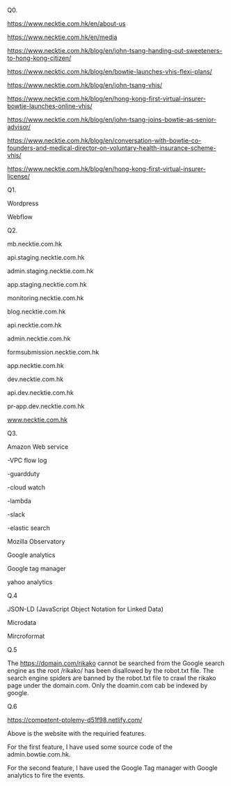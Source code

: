Q0.

https://www.necktie.com.hk/en/about-us

https://www.necktie.com.hk/en/media

https://www.necktie.com.hk/blog/en/john-tsang-handing-out-sweeteners-to-hong-kong-citizen/

https://www.necktic.com.hk/blog/en/bowtie-launches-vhis-flexi-plans/

https://www.necktie.com.hk/blog/en/john-tsang-vhis/

https://www.necktie.com.hk/blog/en/hong-kong-first-virtual-insurer-bowtie-launches-online-vhis/

https://www.necktie.com.hk/blog/en/john-tsang-joins-bowtie-as-senior-advisor/

https://www.necktie.com.hk/blog/en/conversation-with-bowtie-co-founders-and-medical-director-on-voluntary-health-insurance-scheme-vhis/

https://www.necktie.com.hk/blog/en/hong-kong-first-virtual-insurer-license/



Q1.

Wordpress

Webflow

Q2.

mb.necktie.com.hk

api.staging.necktie.com.hk

admin.staging.necktie.com.hk

app.staging.necktie.com.hk

monitoring.necktie.com.hk

blog.necktie.com.hk

api.necktie.com.hk

admin.necktie.com.hk

formsubmission.necktie.com.hk

app.necktie.com.hk

dev.necktie.com.hk

api.dev.necktie.com.hk

pr-app.dev.necktie.com.hk

www.necktie.com.hk

Q3.
 
Amazon Web service

-VPC flow log

-guardduty

-cloud watch

-lambda

-slack

-elastic search

Mozilla Observatory

Google analytics

Google tag manager

yahoo analytics

Q.4

JSON-LD (JavaScript Object Notation for Linked Data)

Microdata

Mircroformat

Q.5

The https://domain.com/rikako cannot be searched from the Google search engine as the root /rikako/ has been disallowed by the robot.txt file. The search engine spiders are banned by the robot.txt file to crawl the rikako page under the domain.com. Only the doamin.com cab be indexed by google.


Q.6

https://competent-ptolemy-d51f98.netlify.com/


Above is the website with the requiried features. 

For the first feature, I have used some source code of the admin.bowtie.com.hk.

For the second feature, I have used the Google Tag manager with Google analytics to fire the events.





